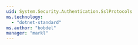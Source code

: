 ```yaml
---
uid: System.Security.Authentication.SslProtocols
ms.technology: 
  - "dotnet-standard"
ms.author: "bobdel"
manager: "markl"
---
```

